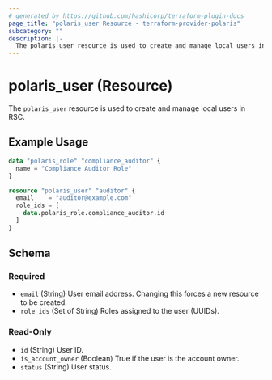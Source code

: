```yaml
---
# generated by https://github.com/hashicorp/terraform-plugin-docs
page_title: "polaris_user Resource - terraform-provider-polaris"
subcategory: ""
description: |-
  The polaris_user resource is used to create and manage local users in RSC.
---
```


# polaris_user (Resource)

The `polaris_user` resource is used to create and manage local users in RSC.

## Example Usage

```terraform
data "polaris_role" "compliance_auditor" {
  name = "Compliance Auditor Role"
}

resource "polaris_user" "auditor" {
  email    = "auditor@example.com"
  role_ids = [
    data.polaris_role.compliance_auditor.id
  ]
}
```

<!-- schema generated by tfplugindocs -->
## Schema

### Required

- `email` (String) User email address. Changing this forces a new resource to be created.
- `role_ids` (Set of String) Roles assigned to the user (UUIDs).

### Read-Only

- `id` (String) User ID.
- `is_account_owner` (Boolean) True if the user is the account owner.
- `status` (String) User status.
